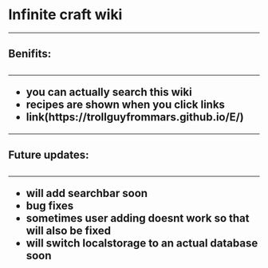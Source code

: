 <h1>Infinite craft wiki</h1><hr><h2>Benifits:<h2><hr><ul>
<li>you can actually search this wiki</li>
<li>recipes are shown when you click links</li>
<li>link(https://trollguyfrommars.github.io/E/)</li>
</ul>
<hr><h2>Future updates:<h2><hr><ul>
  <li>will add searchbar soon</li>
  <li>bug fixes</li>
  <li>sometimes user adding doesnt work so that will also be fixed</li>
  <li>will switch localstorage to an actual database soon</li>
</ul>
